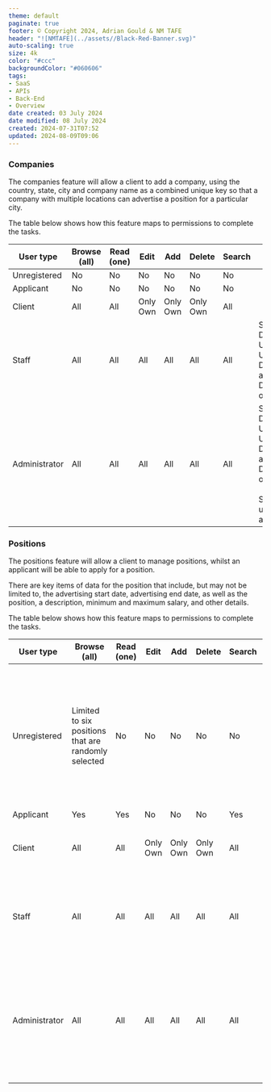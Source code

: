 ```yaml
---
theme: default
paginate: true
footer: © Copyright 2024, Adrian Gould & NM TAFE
header: "![NMTAFE](../assets//Black-Red-Banner.svg)"
auto-scaling: true
size: 4k
color: "#ccc"
backgroundColor: "#060606"
tags:
- SaaS
- APIs
- Back-End
- Overview
date created: 03 July 2024
date modified: 08 July 2024
created: 2024-07-31T07:52
updated: 2024-08-09T09:06
---
```



### Companies

The companies feature will allow a client to add a company, using the country, state, city and company name as a combined unique key so that a company with multiple locations can advertise a position for a particular city.

The table below shows how this feature maps to permissions to complete the tasks.

| User type     | Browse (all) | Read (one) | Edit     | Add      | Delete   | Search | Notes                                                                                  |
| ------------- | ------------ | ---------- | -------- | -------- | -------- | ------ | -------------------------------------------------------------------------------------- |
| Unregistered  | No           | No         | No       | No       | No       | No     |                                                                                        |
| Applicant     | No           | No         | No       | No       | No       | No     |                                                                                        |
| Client        | All          | All        | Only Own | Only Own | Only Own | All    |                                                                                        |
| Staff         | All          | All        | All      | All      | All      | All    | Soft Delete: Undo all, Undo one, Destroy all, Destroy one                              |
| Administrator | All          | All        | All      | All      | All      | All    | Soft Delete: Undo all, Undo one, Destroy all, Destroy one<br><br>Super-user account(s) |


### Positions

The positions feature will allow a client to manage positions, whilst an applicant will be able to apply for a position.

There are key items of data for the position that include, but may not be limited to, the advertising start date, advertising end date, as well as the position, a description, minimum and maximum salary, and other details.

The table below shows how this feature maps to permissions to complete the tasks.

| User type     | Browse (all)                                        | Read (one) | Edit     | Add      | Delete   | Search | Notes                                                                                                                  |
| ------------- | --------------------------------------------------- | ---------- | -------- | -------- | -------- | ------ | ---------------------------------------------------------------------------------------------------------------------- |
| Unregistered  | Limited to six positions that are randomly selected | No         | No       | No       | No       | No     | Must register to be able to view details<br><br>User must be registered to access more than "six" positions in browse. |
| Applicant     | Yes                                                 | Yes        | No       | No       | No       | Yes    |                                                                                                                        |
| Client        | All                                                 | All        | Only Own | Only Own | Only Own | All    | Soft Delete: May undo own deletions                                                                                    |
| Staff         | All                                                 | All        | All      | All      | All      | All    | Soft Delete: Undo all, Undo one, Destroy all, Destroy one                                                              |
| Administrator | All                                                 | All        | All      | All      | All      | All    | Soft Delete: Undo all, Undo one, Destroy all, Destroy one<br><br>Super-user account(s)                                 |




